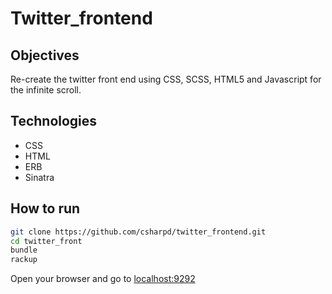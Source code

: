 Twitter_frontend
================

## Objectives

Re-create the twitter front end using CSS, SCSS, HTML5 and Javascript for the infinite scroll.

## Technologies
* CSS
* HTML
* ERB
* Sinatra

## How to run 
```sh
git clone https://github.com/csharpd/twitter_frontend.git
cd twitter_front
bundle
rackup
```

Open your browser and go to [localhost:9292](http://localhost:9292)

